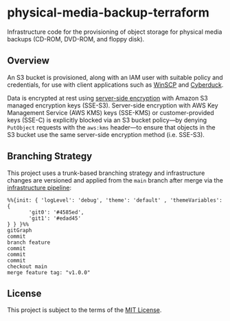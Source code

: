 # physical-media-backup-terraform

Infrastructure code for the provisioning of object storage for physical media backups (CD-ROM, DVD-ROM, and floppy disk).

## Overview

An S3 bucket is provisioned, along with an IAM user with suitable policy and credentials, for use with client applications such as [WinSCP](https://winscp.net/eng/index.php) and [Cyberduck](https://cyberduck.io/).

Data is encrypted at rest using [server-side encryption](https://docs.aws.amazon.com/AmazonS3/latest/userguide/UsingServerSideEncryption.html) with Amazon S3 managed encryption keys (SSE-S3). Server-side encryption with AWS Key Management Service (AWS KMS) keys (SSE-KMS) or customer-provided keys (SSE-C) is explicitly blocked via an S3 bucket policy—by denying `PutObject` requests with the `aws:kms` header—to ensure that objects in the S3 bucket use the same server-side encryption method (i.e. SSE-S3).

## Branching Strategy

This project uses a trunk-based branching strategy and infrastructure changes are versioned and applied from the `main` branch after merge via the [infrastructure pipeline](https://github.com/companieshouse/ci-pipelines/blob/master/pipelines/platform/team-platform/physical-media-backup-terraform):

```mermaid
%%{init: { 'logLevel': 'debug', 'theme': 'default' , 'themeVariables': {
       'git0': '#4585ed',
       'git1': '#edad45'
} } }%%
gitGraph
commit
branch feature
commit
commit
commit
checkout main
merge feature tag: "v1.0.0"
```
## License

This project is subject to the terms of the [MIT License](/LICENSE).
